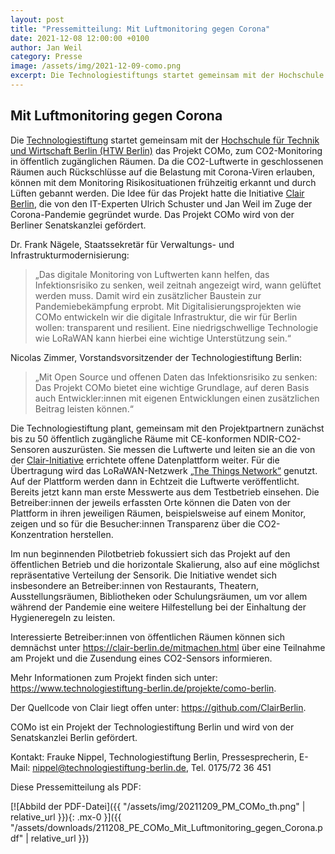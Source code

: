 ```yaml
---
layout: post
title: "Pressemitteilung: Mit Luftmonitoring gegen Corona"
date: 2021-12-08 12:00:00 +0100
author: Jan Weil
category: Presse
image: /assets/img/2021-12-09-como.png
excerpt: Die Technologiestiftungs startet gemeinsam mit der Hochschule für Technik und Wirtschaft Berlin (HTW Berlin) das Projekt COMo, zum CO2-Monitoring in öffentlich zugänglichen Räumen. Da die CO2-Luftwerte in geschlossenen Räumen auch Rückschlüsse auf die Belastung mit Corona-Viren erlauben, können mit dem Monitoring Risikosituationen frühzeitig erkannt und durch Lüften gebannt werden. Die Idee für das Projekt hatte die Initiative Clair Berlin, die von den IT-Experten Ulrich Schuster und Jan Weil im Zuge der Corona-Pandemie gegründet wurde. Das Projekt COMo wird von der Berliner Senatskanzlei gefördert.
---
```


## Mit Luftmonitoring gegen Corona

Die [Technologiestiftung](https://www.technologiestiftung-berlin.de/) startet gemeinsam mit der [Hochschule für Technik und Wirtschaft Berlin (HTW Berlin)](https://www.htw-berlin.de/) das Projekt COMo, zum CO2-Monitoring in öffentlich zugänglichen Räumen. Da die CO2-Luftwerte in geschlossenen Räumen auch Rückschlüsse auf die Belastung mit Corona-Viren erlauben, können mit dem Monitoring Risikosituationen frühzeitig erkannt und durch Lüften gebannt werden. Die Idee für das Projekt hatte die Initiative [Clair Berlin](https://clair-berlin.de), die von den IT-Experten Ulrich Schuster und Jan Weil im Zuge der Corona-Pandemie gegründet wurde. Das Projekt COMo wird von der Berliner Senatskanzlei gefördert.

Dr. Frank Nägele, Staatssekretär für Verwaltungs- und Infrastrukturmodernisierung:

> „Das digitale Monitoring von Luftwerten kann helfen, das Infektionsrisiko zu senken, weil zeitnah angezeigt wird, wann gelüftet werden muss. Damit wird ein zusätzlicher Baustein zur Pandemiebekämpfung erprobt. Mit Digitalisierungsprojekten wie COMo entwickeln wir die digitale Infrastruktur, die wir für Berlin wollen: transparent und resilient. Eine niedrigschwellige Technologie wie LoRaWAN kann hierbei eine wichtige Unterstützung sein.“

Nicolas Zimmer, Vorstandsvorsitzender der Technologiestiftung Berlin:

> „Mit Open Source und offenen Daten das Infektionsrisiko zu senken: Das Projekt COMo bietet eine wichtige Grundlage, auf deren Basis auch Entwickler:innen mit eigenen Entwicklungen einen zusätzlichen Beitrag leisten können.“

Die Technologiestiftung plant, gemeinsam mit den Projektpartnern zunächst bis zu 50 öffentlich zugängliche Räume mit CE-konformen NDIR-CO2-Sensoren auszurüsten. Sie messen die Luftwerte und leiten sie an die von der [Clair-Initiative](https://clair-berlin.de) errichtete offene Datenplattform weiter. Für die Übertragung wird das LoRaWAN-Netzwerk [„The Things Network“](https://www.thethingsnetwork.org/) genutzt. Auf der Plattform werden dann in Echtzeit die Luftwerte veröffentlicht. Bereits jetzt kann man erste Messwerte aus dem Testbetrieb einsehen. Die Betreiber:innen der jeweils erfassten Orte können die Daten von der Plattform in ihren jeweiligen Räumen, beispielsweise auf einem Monitor, zeigen und so für die Besucher:innen Transparenz über die CO2-Konzentration herstellen.

Im nun beginnenden Pilotbetrieb fokussiert sich das Projekt auf den öffentlichen Betrieb und die horizontale Skalierung, also auf eine möglichst repräsentative Verteilung der Sensorik. Die Initiative wendet sich insbesondere an Betreiber:innen von Restaurants, Theatern, Ausstellungsräumen, Bibliotheken oder Schulungsräumen, um vor allem während der Pandemie eine weitere Hilfestellung bei der Einhaltung der Hygieneregeln zu leisten.

Interessierte Betreiber:innen von öffentlichen Räumen können sich demnächst unter <https://clair-berlin.de/mitmachen.html> über eine Teilnahme am Projekt und die Zusendung eines CO2-Sensors informieren.

Mehr Informationen zum Projekt finden sich unter: <https://www.technologiestiftung-berlin.de/projekte/como-berlin>.

Der Quellcode von Clair liegt offen unter: <https://github.com/ClairBerlin>.

COMo ist ein Projekt der Technologiestiftung Berlin und wird von der Senatskanzlei Berlin gefördert.

Kontakt: Frauke Nippel, Technologiestiftung Berlin, Pressesprecherin, E-Mail: <nippel@technologiestiftung-berlin.de>, Tel. 0175/72 36 451

Diese Pressemitteilung als PDF:

[![Abbild der PDF-Datei]({{ "/assets/img/20211209_PM_COMo_th.png" | relative_url }}){: .mx-0 }]({{ "/assets/downloads/211208_PE_COMo_Mit_Luftmonitoring_gegen_Corona.pdf" | relative_url }})
